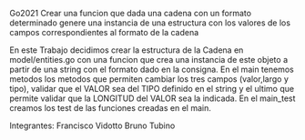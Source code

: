 Go2021
Crear una funcion que dada una cadena con un formato determinado genere una instancia de una estructura con los valores de los campos correspondientes al formato de la cadena

En este Trabajo decidimos crear la estructura de la Cadena en model/entities.go con una funcion que crea una instancia de este objeto a partir de una string con el formato dado en la consigna.
En el main tenemos metodos los metodos que permiten cambiar los tres campos (valor,largo y tipo), validar que el VALOR sea del TIPO definido en el string y el ultimo que permite validar que la LONGITUD del VALOR sea la indicada.
En el main_test creamos los test de las funciones creadas en el main.


Integrantes: Francisco Vidotto
             Bruno Tubino
